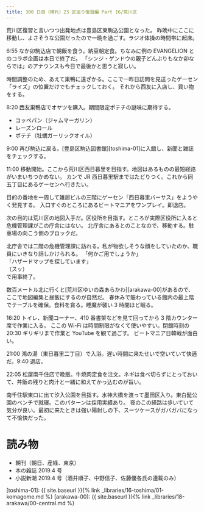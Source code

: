 ```yaml
---
title: 300 日目（晴れ）23 区巡り復習編 Part 16/荒川区
---
```


荒川区復習と言いつつ出発地点は豊島区東駒込公園となった。
昨晩中にここに移動し、よさそうな公園だったので一晩を過ごす。ラジオ体操の時間帯に起床。

6:55 なか卯駒込店で朝飯を食う。納豆朝定食。ちなみに例の EVANGELION とのコラボ企画は本日で終了だ。
「シンジ・ゲンドウの親子どんぶりもなか卯ならでは」のアナウンスも今日で最後かと思うと寂しい。

時間調整のため、あえて巣鴨に遠ざかる。ここで一昨日訪問を見送ったゲーセン「ライズ」の位置だけでもチェックしておく。
それから西友に入店し、買い物をする。

8:20 西友巣鴨店でオヤツを購入。期間限定ポテチの謎味に期待する。
* コッペパン（ジャムマーガリン）
* レーズンロール
* ポテチ（牡蠣ガーリックオイル）

9:00 再び駒込に戻る。[豊島区駒込図書館][toshima-01]に入館し、新聞と雑誌をチェックする。

11:00 移動開始。ここから荒川区西日暮里を目指す。地図はあるものの最短経路がいまいちつかめない。
カンで JR 西日暮里駅まではたどりつく。これから同五丁目にあるゲーセンへ行きたい。

目的の番地を一周して雑居ビルの三階にゲーセン「西日暮里バーサス」をようやく発見する。
入口すぐのところにあるビートマニアをワンプレイ。即退店。

次の目的は荒川区の地図入手だ。区役所を目指す。ところが実際区役所に入ると危機管理課がこの庁舎にはない。
北庁舎にあるとのことなので、移動する。駐車場の向こう側のブロックだ。

北庁舎では二階の危機管理課に訪れる。私が物欲しそうな顔をしていたのか、職員にいきなり話しかけられる。
「何かご用でしょうか」<br>
「ハザードマップを探しています」<br>
（スッ）<br>
で用事終了。

数百メートル北に行くと[荒川区ゆいの森あらかわ][arakawa-00]があるので、ここで地図編集と昼飯にするのが自然だ。
春休みで賑わっている館内の最上階でテーブルを確保。食料を貪る。睡魔が襲い 3 時間ほど眠る。

16:20 トイレ、新聞コーナー、410 番書架などを見て回ってから 3 階カウンター席で作業に入る。
ここの Wi-Fi は時間制限がなくて使いやすい。閉館時刻の 20:30 ギリギリまで作業と YouTube を観て過ごす。
ビートマニア日韓戦が面白い。

21:00 鴻の湯（東日暮里二丁目）で入浴。遅い時間に来たせいで空いていて快適だ。9:40 退店。

22:05 松屋南千住店で晩飯。牛焼肉定食を注文。ネギは食べ切らずにとっておいて、丼飯の残りと肉汁と一緒に和えてかっ込むのが旨い。

南千住駅東口に出て汐入公園を目指す。水神大橋を渡って墨田区入り。東白髭公園のベンチで就寝。このパターンは採用実績あり。
夜のこの経路は歩いていて気分が良い。最初に来たときは強い陽射しの下、スーツケースがガバガバになって不愉快だった。

# 読み物

* 朝刊（朝日、産経、東京）
* 本の雑誌 2019.4 号
* 小説新潮 2019.4 号（酒井順子、中野信子、佐藤優各氏の連載のみ）

[toshima-01]: {{ site.baseurl }}{% link _libraries/16-toshima/01-komagome.md %}
[arakawa-00]: {{ site.baseurl }}{% link _libraries/18-arakawa/00-central.md %}
